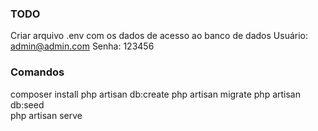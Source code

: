 ### TODO
Criar arquivo .env com os dados de acesso ao banco de dados
Usuário: admin@admin.com
Senha: 123456

### Comandos
composer install
php artisan db:create
php artisan migrate
php artisan db:seed    
php artisan serve


